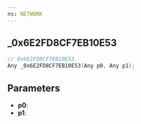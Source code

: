 ```yaml
---
ns: NETWORK
---
```

## _0x6E2FD8CF7EB10E53

```c
// 0x6E2FD8CF7EB10E53
Any _0x6E2FD8CF7EB10E53(Any p0, Any p1);
```

## Parameters
* **p0**:
* **p1**:
